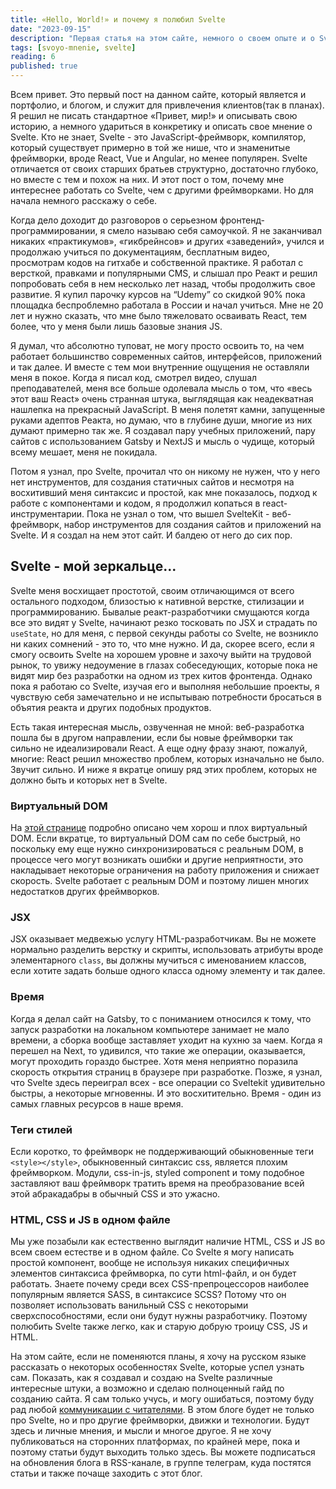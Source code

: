 ```yaml
---
title: «Hello, World!» и почему я полюбил Svelte
date: "2023-09-15"
description: "Первая статья на этом сайте, немного о своем опыте и о Svelte"
tags: [svoyo-mnenie, svelte]
reading: 6
published: true
---
```

Всем привет. Это первый пост на данном сайте, который является и портфолио, и блогом, и служит для привлечения клиентов(так в планах). Я решил не писать стандартное «Привет, мир!» и описывать свою историю, а немного удариться в конкретику и описать свое мнение о Svelte. Кто не знает, Svelte - это JavaScript-фреймворк, компилятор, который существует примерно в той же нише, что и знаменитые фреймворки, вроде React, Vue и Angular, но менее популярен. Svelte отличается от своих старших братьев структурно, достаточно глубоко, но вместе с тем и похож на них. И этот пост о том, почему мне интереснее работать со Svelte, чем с другими фреймворками. Но для начала немного расскажу о себе.

Когда дело доходит до разговоров о серьезном фронтенд-программировании, я смело называю себя самоучкой. Я не заканчивал никаких «практикумов», «гикбрейнсов» и других «заведений», учился и продолжаю учиться по документациям, бесплатным видео, просмотрам кодов на гитхабе и собственной практике. Я работал с версткой, правками и популярными CMS, и слышал про Реакт и решил попробовать себя в нем несколько лет назад, чтобы продолжить свое развитие. Я купил парочку курсов на “Udemy” со скидкой 90% пока площадка беспроблемно работала в России и начал учиться. Мне не 20 лет и нужно сказать, что мне было тяжеловато осваивать React, тем более, что у меня были лишь базовые знания JS.

Я думал, что абсолютно туповат, не могу просто освоить то, на чем работает большинство современных сайтов, интерфейсов, приложений и так далее. И вместе с тем мои внутренние ощущения не оставляли меня в покое. Когда я писал код, смотрел видео, слушал преподавателей, меня все больше одолевала мысль о том, что «весь этот ваш React» очень странная штука, выглядящая как неадекватная нашлепка на прекрасный JavaScript. В меня полетят камни, запущенные руками адептов Реакта, но думаю, что в глубине души, многие из них думают примерно так же. Я создавал пару учебных приложений, пару сайтов с использованием Gatsby и NextJS и мысль о чудище, который всему мешает, меня не покидала.

Потом я узнал, про Svelte, прочитал что он никому не нужен, что у него нет инструментов, для создания статичных сайтов и несмотря на восхитивший меня синтаксис и простой, как мне показалось, подход к работе с компонентами и кодом, я продолжил копаться в react-инструментарии. Пока не узнал о том, что вышел SvelteKit - веб-фреймворк, набор инструментов для создания сайтов и приложений на Svelte. И я создал на нем этот сайт. И балдею от него до сих пор.

## Svelte - мой зеркальце...

Svelte меня восхищает простотой, своим отличающимся от всего остального подходом, близостью к нативной верстке, стилизации и программированию. Бывалые реакт-разработчики смущаются когда все это видят у Svelte, начинают резко тосковать по JSX и страдать по `useState`, но для меня, с первой секунды работы со Svelte, не возникло ни каких сомнений - это то, что мне нужно. И да, скорее всего, если я смогу освоить Svelte на хорошем уровне и захочу выйти на трудовой рынок, то увижу недоумение в глазах собеседующих, которые пока не видят мир без разработки на одном из трех китов фронтенда. Однако пока я работаю со Svelte, изучая его и выполняя небольшие проекты, я чувствую себя замечательно и не испытываю потребности бросаться в объятия реакта и других подобных продуктов.

Есть такая интересная мысль, озвученная не мной: веб-разработка пошла бы в другом направлении, если бы новые фреймворки так сильно не идеализировали React. А еще одну фразу знают, пожалуй, многие: React решил множество проблем, которых изначально не было. Звучит сильно. И ниже я вкратце опишу ряд этих проблем, которых не должно быть и которых нет в Svelte.

### Виртуальный DOM

На [этой странице](https://svelte.dev/blog/virtual-dom-is-pure-overhead) подробно описано чем хорош и плох виртуальный DOM. Если вкратце, то виртуальный DOM сам по себе быстрый, но поскольку ему еще нужно синхронизироваться с реальным DOM, в процессе чего могут возникать ошибки и другие неприятности, это накладывает некоторые ограничения на работу приложения и снижает скорость. Svelte работает с реальным DOM и поэтому лишен многих недостатков других фреймворков.

### JSX

JSX оказывает медвежью услугу HTML-разработчикам. Вы не можете нормально разделить верстку и скрипты, использовать атрибуты вроде элементарного `class`, вы должны мучиться с именованием классов, если хотите задать больше одного класса одному элементу и так далее.

### Время

Когда я делал сайт на Gatsby, то с пониманием относился к тому, что запуск разработки на локальном компьютере занимает не мало времени, а сборка вообще заставляет уходит на кухню за чаем. Когда я перешел на Next, то удивился, что такие же операции, оказывается, могут проходить гораздо быстрее. Хотя меня неприятно поразила скорость открытия страниц в браузере при разработке. Позже, я узнал, что Svelte здесь переиграл всех - все операции со Sveltekit удивительно быстры, а некоторые мгновенны. И это восхитительно. Время - один из самых главных ресурсов в наше время.

### Теги стилей

Если коротко, то фреймворк не поддерживающий обыкновенные теги `<style></style>`, обыкновенный синтаксис css, является плохим фреймворком. Модули, css-in-js, styled component и тому подобное заставляют ваш фреймворк тратить время на преобразование всей этой абракадабры в обычный CSS и это ужасно.

### HTML, CSS и JS в одном файле

Мы уже позабыли как естественно выглядит наличие HTML, CSS и JS во всем своем естестве и в одном файле. Со Svelte я могу написать простой компонент, вообще не используя никаких специфичных элементов синтаксиса фреймворка, по сути html-файл, и он будет работать. Знаете почему среди всех CSS-препроцессоров наиболее популярным является SASS, в синтаксисе SCSS? Потому что он позволяет использовать ванильный CSS с некоторыми сверхспособностями, если они будут нужны разработчику. Поэтому полюбить Svelte также легко, как и старую добрую троицу CSS, JS и HTML.

На этом сайте, если не поменяются планы, я хочу на русском языке рассказать о некоторых особенностях Svelte, которые успел узнать сам. Показать, как я создавал и создаю на Svelte различные интересные штуки, а возможно и сделаю полноценный гайд по созданию сайта. Я сам только учусь, и могу ошибаться, поэтому буду рад любой [коммуникации с читателями](https://t.me/KoltanRuFeedBackBot). В  этом блоге будет не только про Svelte, но и про другие фреймворки, движки и технологии. Будут здесь и личные мнения, и мысли и многое другое. Я не хочу публиковаться на сторонних платформах, по крайней мере, пока и поэтому статьи будут выходить только здесь. Вы можете подписаться на обновления блога в RSS-канале, в группе телеграм, куда постятся статьи и также почаще заходить с этот блог.
